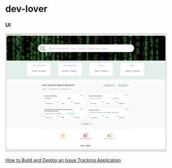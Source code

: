 # dev-lover

### UI

![User Dashboard](images/DevLoverUserDash.png)

[How to Build and Deploy an Issue Tracking Application](https://docs.oracle.com/cd/E14373_01/appdev.32/e13363/issue_track_ui.htm#HTMAD014)
